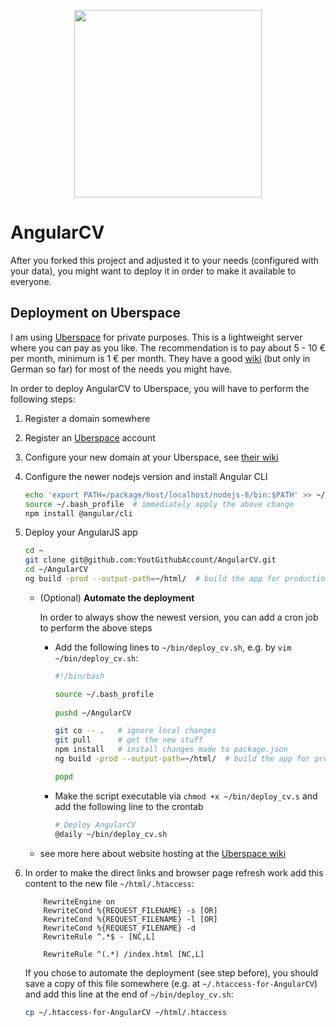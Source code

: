 <p align="center">
  <img src="https://raw.githubusercontent.com/StegSchreck/AngularCV/master/src/assets/img/AngularCV.png" width="300px">
</p>

# AngularCV
After you forked this project and adjusted it to your needs (configured with your data), you might want to deploy it in order to make it available to everyone.

## Deployment on Uberspace
I am using [Uberspace](https://uberspace.de/) for private purposes. This is a lightweight server where you can pay as you like. The recommendation is to pay about 5 - 10 € per month, minimum is 1 € per month. They have a good [wiki](https://wiki.uberspace.de/start) (but only in German so far) for most of the needs you might have.

In order to deploy AngularCV to Uberspace, you will have to perform the following steps:

  1. Register a domain somewhere
  1. Register an [Uberspace](https://uberspace.de/) account
  1. Configure your new domain at your Uberspace, see [their wiki](https://wiki.uberspace.de/domain:verwalten)
  1. Configure the newer nodejs version and install Angular CLI
      ```sh
      echo 'export PATH=/package/host/localhost/nodejs-8/bin:$PATH' >> ~/.bash_profile  # use the newer nodejs version, as this is not the default
      source ~/.bash_profile  # immediately apply the above change
      npm install @angular/cli
      ```
  1. Deploy your AngularJS app
      ```sh
      cd ~
      git clone git@github.com:YoutGithubAccount/AngularCV.git
      cd ~/AngularCV
      ng build -prod --output-path=~/html/  # build the app for production environment and copy the result to the web root directory
      ```
      
      * (Optional) **Automate the deployment**
        
        In order to always show the newest version, you can add a cron job to perform the above steps
        * Add the following lines to `~/bin/deploy_cv.sh`, e.g. by `vim ~/bin/deploy_cv.sh`:
          ```sh
          #!/bin/bash
          
          source ~/.bash_profile
    
          pushd ~/AngularCV
          
          git co -- .   # ignore local changes
          git pull      # get the new stuff
          npm install   # install changes made to package.json
          ng build -prod --output-path=~/html/  # build the app for production environment and copy the result to the web root directory
          
          popd
          ```
        
        * Make the script executable via `chmod +x ~/bin/deploy_cv.s` and add the following line to the crontab
          ```sh
          # Deploy AngularCV
          @daily ~/bin/deploy_cv.sh
          ``` 
      
      * see more here about website hosting at the [Uberspace wiki](https://wiki.uberspace.de/start:web)
      
  1. In order to make the direct links and browser page refresh work add this content to the new file `~/html/.htaccess`:
      ```
          RewriteEngine on
          RewriteCond %{REQUEST_FILENAME} -s [OR]
          RewriteCond %{REQUEST_FILENAME} -l [OR]
          RewriteCond %{REQUEST_FILENAME} -d
          RewriteRule ^.*$ - [NC,L]
      
          RewriteRule ^(.*) /index.html [NC,L]
      ```
      If you chose to automate the deployment (see step before), you should save a copy of this file somewhere (e.g. at `~/.htaccess-for-AngularCV`) and add this line at the end of `~/bin/deploy_cv.sh`:
      ```sh
      cp ~/.htaccess-for-AngularCV ~/html/.htaccess
      ```
